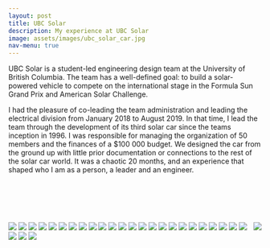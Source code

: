 ```yaml
---
layout: post
title: UBC Solar
description: My experience at UBC Solar
image: assets/images/ubc_solar_car.jpg
nav-menu: true
---
```


UBC Solar is a student-led engineering design team at the University of British Columbia. The team has a well-defined goal: to build a solar-powered vehicle to compete on the international stage in the Formula Sun Grand Prix and American Solar Challenge.

I had the pleasure of co-leading the team administration and leading the electrical division from January 2018 to August 2019. In that time, I lead the team through the development of its third solar car since the teams inception in 1996. I was responsible for managing the organization of 50 members and the finances of a $100 000 budget. We designed the car from the ground up with little prior documentation or connections to the rest of the solar car world. It was a chaotic 20 months, and an experience that shaped who I am as a person, a leader and an engineer. 


<br/><br/><br/><br/>

<img src="assets\images\Dashboard.jpg">

<img src="assets\images\Don't try to build an MPPT.jpg">
<img src="assets\images\Importance of Admin.jpg">
<img src="assets\images\NGM_on_it's_face.jpg">
<img src="assets\images\UBC Solar with NUSoalr.jpg">

<img src="assets\images\battery_pack.jpg">
<img src="assets\images\battery_up_close.jpg">
<img src="assets\images\bottom_aeroshell.jpg">
<img src="assets\images\cable_management.jpg">
<img src="assets\images\driving_motor.png">
<img src="assets\images\electrical_diagram.jpg">

<img src="assets\images\electronics_location.jpg">
<img src="assets\images\im_in_a_car_frontview.jpg">
<img src="assets\images\im_in_a_car_sideview.jpg">
<img src="assets\images\lighting_schematic.jpg">
<img src="assets\images\low_votlage_system.jpg">
<img src="assets\images\main_control_node.jpg">


<img src="assets\images\main_control_node_bare.jpg">
<img src="assets\images\motor_controller.jpg">
<img src="assets\images\im_in_a_car_sideview.jpg">
<img src="assets\images\solar_testing.jpg">
<img src="assets\images\work_day.jpg">
<img src="assets\images\working_on_battery.jpg">
<img src="assets\images\working_on_the_car.jpg">

<img src="assets\images\im_in_a_car_frontview.jpg" align="right">

<img src="assets\images\bottom_aeroshell.jpg">

<img src="assets\images\low_votlage_system.jpg">

<img src="assets\images\low_votlage_system.jpg">

